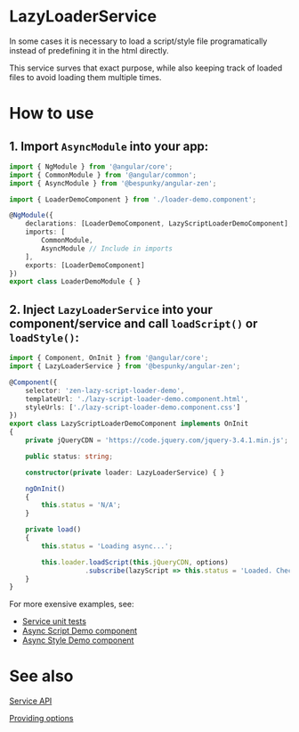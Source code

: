 # LazyLoaderService
In some cases it is necessary to load a script/style file programatically instead of predefining it in the html directly.

This service surves that exact purpose, while also keeping track of loaded files to avoid loading them multiple times.

# How to use
## 1. Import `AsyncModule` into your app:
```typescript
import { NgModule } from '@angular/core';
import { CommonModule } from '@angular/common';
import { AsyncModule } from '@bespunky/angular-zen';

import { LoaderDemoComponent } from './loader-demo.component';

@NgModule({
    declarations: [LoaderDemoComponent, LazyScriptLoaderDemoComponent],
    imports: [
        CommonModule,
        AsyncModule // Include in imports
    ],
    exports: [LoaderDemoComponent]
})
export class LoaderDemoModule { }

```

## 2. Inject `LazyLoaderService` into your component/service and call `loadScript()` or `loadStyle()`:

```typescript
import { Component, OnInit } from '@angular/core';
import { LazyLoaderService } from '@bespunky/angular-zen';

@Component({
    selector: 'zen-lazy-script-loader-demo',
    templateUrl: './lazy-script-loader-demo.component.html',
    styleUrls: ['./lazy-script-loader-demo.component.css']
})
export class LazyScriptLoaderDemoComponent implements OnInit
{
    private jQueryCDN = 'https://code.jquery.com/jquery-3.4.1.min.js';

    public status: string;

    constructor(private loader: LazyLoaderService) { }

    ngOnInit()
    {
        this.status = 'N/A';
    }

    private load()
    {
        this.status = 'Loading async...';

        this.loader.loadScript(this.jQueryCDN, options)
                   .subscribe(lazyScript => this.status = 'Loaded. Check <head> element.');
    }
}
```

For more exensive examples, see:
* [Service unit tests](https://dev.azure.com/BeSpunky/BeSpunky%20Libraries/_git/angular-zen?path=%2Fprojects%2Fbespunky%2Fangular-zen%2Fsrc%2Flib%2Fasync%2FLazyLoader%2Flazy-loader.service.spec.ts&version=GBmaster)
* [Async Script Demo component](https://dev.azure.com/BeSpunky/BeSpunky%20Libraries/_git/angular-zen?path=%2Fprojects%2Fdemo%2Fsrc%2Fapp%2Fmodules%2Fasync-demo%2Flazy-script-loader-demo&version=GBmaster)
* [Async Style Demo component](https://dev.azure.com/BeSpunky/BeSpunky%20Libraries/_git/angular-zen?path=%2Fprojects%2Fdemo%2Fsrc%2Fapp%2Fmodules%2Fasync-demo%2Flazy-style-loader-demo&version=GBmaster)

# See also
[Service API](https://dev.azure.com/BeSpunky/BeSpunky%20Libraries/_git/angular-zen?path=%2Fprojects%2Fbespunky%2Fangular-zen%2Fsrc%2Flib%2Fasync%2FLazyLoader%2Flazy-loader.service.ts&version=GBmaster)

[Providing options](LazyLoaderService/Options)
